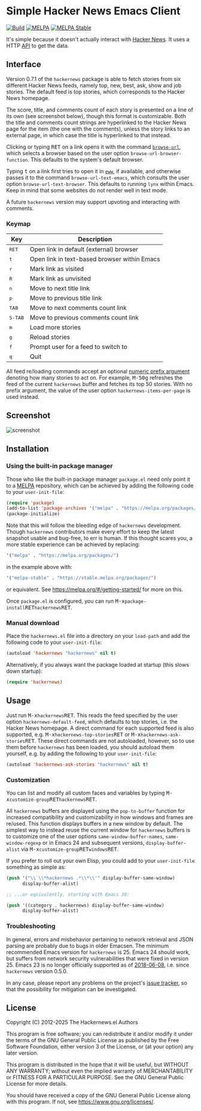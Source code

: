 # Simple Hacker News Emacs Client

[![Build](https://github.com/clarete/hackernews.el/actions/workflows/build.yml/badge.svg)](https://github.com/clarete/hackernews.el/actions/workflows/build.yml)
[![MELPA](https://melpa.org/packages/hackernews-badge.svg)](https://melpa.org/#/hackernews)
[![MELPA Stable](https://stable.melpa.org/packages/hackernews-badge.svg)](https://stable.melpa.org/#/hackernews)

It's simple because it doesn't actually interact with [Hacker
News](https://news.ycombinator.com/).  It uses a HTTP
[API](https://hacker-news.firebaseio.com/v0) to get the data.

## Interface

Version 0.7.1 of the `hackernews` package is able to fetch stories
from six different Hacker News feeds, namely top, new, best, ask, show
and job stories.  The default feed is top stories, which corresponds
to the Hacker News homepage.

The score, title, and comments count of each story is presented on a
line of its own (see screenshot below), though this format is
customizable.  Both the title and comments count strings are
hyperlinked to the Hacker News page for the item (the one with the
comments), unless the story links to an external page, in which case
the title is hyperlinked to that instead.

Clicking or typing <kbd>RET</kbd> on a link opens it with the command
[`browse-url`](https://gnu.org/software/emacs/manual/html_node/emacs/Browse_002dURL.html),
which selects a browser based on the user option
`browse-url-browser-function`.  This defaults to the system's default
browser.

Typing <kbd>t</kbd> on a link first tries to open it in
[`eww`](https://gnu.org/software/emacs/manual/html_node/eww/index.html),
if available, and otherwise passes it to the command
`browse-url-text-emacs`, which consults the user option
`browse-url-text-browser`.  This defaults to running `lynx` within
Emacs.  Keep in mind that some websites do not render well in text
mode.

A future `hackernews` version may support upvoting and interacting
with comments.

### Keymap

| Key              | Description                                  |
|------------------|----------------------------------------------|
| <kbd>RET</kbd>   | Open link in default (external) browser      |
| <kbd>t</kbd>     | Open link in text-based browser within Emacs |
| <kbd>r</kbd>     | Mark link as visited                         |
| <kbd>R</kbd>     | Mark link as unvisited                       |
| <kbd>n</kbd>     | Move to next title link                      |
| <kbd>p</kbd>     | Move to previous title link                  |
| <kbd>TAB</kbd>   | Move to next comments count link             |
| <kbd>S-TAB</kbd> | Move to previous comments count link         |
| <kbd>m</kbd>     | Load more stories                            |
| <kbd>g</kbd>     | Reload stories                               |
| <kbd>f</kbd>     | Prompt user for a feed to switch to          |
| <kbd>q</kbd>     | Quit                                         |

All feed re/loading commands accept an optional [numeric prefix
argument](https://gnu.org/software/emacs/manual/html_node/emacs/Arguments.html)
denoting how many stories to act on.  For example,
<kbd>M-5</kbd><kbd>0</kbd><kbd>g</kbd> refreshes the feed of the
current `hackernews` buffer and fetches its top 50 stories.  With no
prefix argument, the value of the user option
`hackernews-items-per-page` is used instead.

## Screenshot

![screenshot](https://raw.github.com/clarete/hackernews.el/master/Screenshot.png)

## Installation

### Using the built-in package manager

Those who like the built-in package manager `package.el` need only
point it to a [MELPA](https://melpa.org) repository, which can be
achieved by adding the following code to your `user-init-file`:

```el
(require 'package)
(add-to-list 'package-archives '("melpa" . "https://melpa.org/packages/"))
(package-initialize)
```

Note that this will follow the bleeding edge of `hackernews`
development.  Though `hackernews` contributors make every effort to
keep the latest snapshot usable and bug-free, to err is human.  If
this thought scares you, a more stable experience can be achieved by
replacing:

```el
'("melpa" . "https://melpa.org/packages/")
```

in the example above with:

```el
'("melpa-stable" . "https://stable.melpa.org/packages/")
```

or equivalent.  See https://melpa.org/#/getting-started/ for more on
this.

Once `package.el` is configured, you can run
<kbd>M-x</kbd>`package-install`<kbd>RET</kbd>`hackernews`<kbd>RET</kbd>.

### Manual download

Place the `hackernews.el` file into a directory on your `load-path`
and add the following code to your `user-init-file`:

```el
(autoload 'hackernews "hackernews" nil t)
```

Alternatively, if you always want the package loaded at startup (this
slows down startup):

```el
(require 'hackernews)
```

## Usage

Just run <kbd>M-x</kbd>`hackernews`<kbd>RET</kbd>.  This reads the
feed specified by the user option `hackernews-default-feed`, which
defaults to top stories, i.e. the Hacker News homepage.  A direct
command for each supported feed is also supported, e.g.
<kbd>M-x</kbd>`hackernews-top-stories`<kbd>RET</kbd> or
<kbd>M-x</kbd>`hackernews-ask-stories`<kbd>RET</kbd>.  These direct
commands are not autoloaded, however, so to use them before
`hackernews` has been loaded, you should autoload them yourself, e.g.
by adding the following to your `user-init-file`:

```el
(autoload 'hackernews-ask-stories "hackernews" nil t)
```

### Customization

You can list and modify all custom faces and variables by typing
<kbd>M-x</kbd>`customize-group`<kbd>RET</kbd>`hackernews`<kbd>RET</kbd>.

All `hackernews` buffers are displayed using the `pop-to-buffer`
function for increased compatibility and customizability in how
windows and frames are re/used.  This function displays buffers in a
new window by default.  The simplest way to instead reuse the current
window for `hackernews` buffers is to customize one of the user
options `same-window-buffer-names`, `same-window-regexp` or in Emacs
24 and subsequent versions, `display-buffer-alist` via
<kbd>M-x</kbd>`customize-group`<kbd>RET</kbd>`windows`<kbd>RET</kbd>.

If you prefer to roll out your own Elisp, you could add to your
`user-init-file` something as simple as:

```el
(push '("\\`\\*hackernews .*\\*\\'" display-buffer-same-window)
      display-buffer-alist)

;; ...or equivalently, starting with Emacs 30:

(push '((category . hackernews) display-buffer-same-window)
      display-buffer-alist)
```

### Troubleshooting

In general, errors and misbehavior pertaining to network retrieval and
JSON parsing are probably due to bugs in older Emacsen.  The minimum
recommended Emacs version for `hackernews` is 25.  Emacs 24 should
work, but suffers from network security vulnerabilities that were
fixed in version 25.  Emacs 23 is no longer officially supported as of
[2018-06-08](https://github.com/clarete/hackernews.el/issues/46),
i.e. since `hackernews` version 0.5.0.

In any case, please report any problems on the project's [issue
tracker](https://github.com/clarete/hackernews.el/issues), so that the
possibility for mitigation can be investigated.

## License

Copyright (C) 2012-2025 The Hackernews.el Authors

This program is free software; you can redistribute it and/or modify
it under the terms of the GNU General Public License as published by
the Free Software Foundation, either version 3 of the License, or
(at your option) any later version.

This program is distributed in the hope that it will be useful,
but WITHOUT ANY WARRANTY; without even the implied warranty of
MERCHANTABILITY or FITNESS FOR A PARTICULAR PURPOSE.  See the
GNU General Public License for more details.

You should have received a copy of the GNU General Public License
along with this program.  If not, see <https://www.gnu.org/licenses/>.
